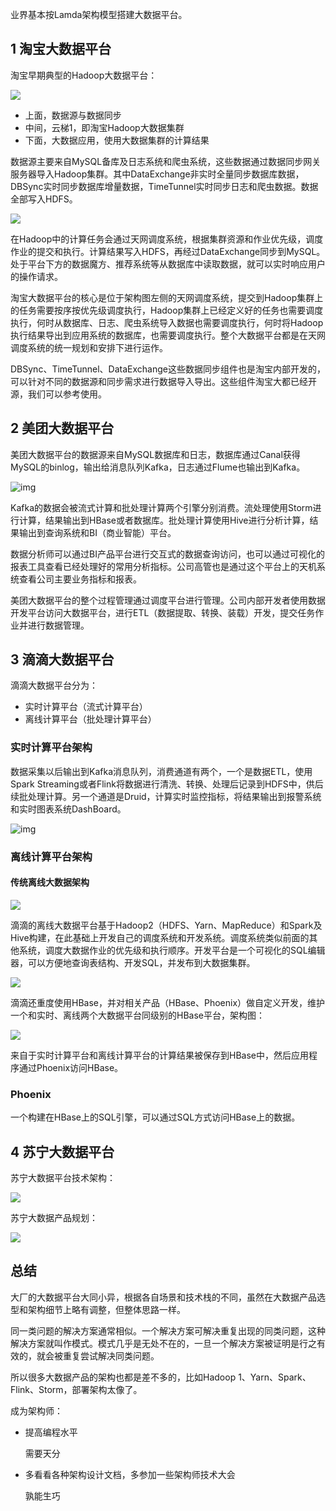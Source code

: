 业界基本按Lamda架构模型搭建大数据平台。

## 1 淘宝大数据平台

淘宝早期典型的Hadoop大数据平台：

![](https://javaedge.oss-cn-shanghai.aliyuncs.com/cb45bdbe16771738adf04e76b91ffc66.png)

- 上面，数据源与数据同步
- 中间，云梯1，即淘宝Hadoop大数据集群
- 下面，大数据应用，使用大数据集群的计算结果

数据源主要来自MySQL备库及日志系统和爬虫系统，这些数据通过数据同步网关服务器导入Hadoop集群。其中DataExchange非实时全量同步数据库数据，DBSync实时同步数据库增量数据，TimeTunnel实时同步日志和爬虫数据。数据全部写入HDFS。

![](https://javaedge.oss-cn-shanghai.aliyuncs.com/72e8b66653211df4aa0c33a786340081.png)

在Hadoop中的计算任务会通过天网调度系统，根据集群资源和作业优先级，调度作业的提交和执行。计算结果写入HDFS，再经过DataExchange同步到MySQL。处于平台下方的数据魔方、推荐系统等从数据库中读取数据，就可以实时响应用户的操作请求。

淘宝大数据平台的核心是位于架构图左侧的天网调度系统，提交到Hadoop集群上的任务需要按序按优先级调度执行，Hadoop集群上已经定义好的任务也需要调度执行，何时从数据库、日志、爬虫系统导入数据也需要调度执行，何时将Hadoop执行结果导出到应用系统的数据库，也需要调度执行。整个大数据平台都是在天网调度系统的统一规划和安排下进行运作。

DBSync、TimeTunnel、DataExchange这些数据同步组件也是淘宝内部开发的，可以针对不同的数据源和同步需求进行数据导入导出。这些组件淘宝大都已经开源，我们可以参考使用。

## 2 美团大数据平台

美团大数据平台的数据源来自MySQL数据库和日志，数据库通过Canal获得MySQL的binlog，输出给消息队列Kafka，日志通过Flume也输出到Kafka。

![img](https://static001.geekbang.org/resource/image/24/08/249bfac48d6b191a452ecc6634e02a08.png)

Kafka的数据会被流式计算和批处理计算两个引擎分别消费。流处理使用Storm进行计算，结果输出到HBase或者数据库。批处理计算使用Hive进行分析计算，结果输出到查询系统和BI（商业智能）平台。

数据分析师可以通过BI产品平台进行交互式的数据查询访问，也可以通过可视化的报表工具查看已经处理好的常用分析指标。公司高管也是通过这个平台上的天机系统查看公司主要业务指标和报表。

美团大数据平台的整个过程管理通过调度平台进行管理。公司内部开发者使用数据开发平台访问大数据平台，进行ETL（数据提取、转换、装载）开发，提交任务作业并进行数据管理。

## 3 滴滴大数据平台

滴滴大数据平台分为：

- 实时计算平台（流式计算平台）
- 离线计算平台（批处理计算平台）

### 实时计算平台架构

数据采集以后输出到Kafka消息队列，消费通道有两个，一个是数据ETL，使用Spark Streaming或者Flink将数据进行清洗、转换、处理后记录到HDFS中，供后续批处理计算。另一个通道是Druid，计算实时监控指标，将结果输出到报警系统和实时图表系统DashBoard。

![img](https://static001.geekbang.org/resource/image/db/ce/db71097f009f6dd53910cc984ed96fce.png)

### 离线计算平台架构

#### 传统离线大数据架构

![](https://img-blog.csdnimg.cn/b062ed000c9b48debf942f11306b707d.png)

滴滴的离线大数据平台基于Hadoop2（HDFS、Yarn、MapReduce）和Spark及Hive构建，在此基础上开发自己的调度系统和开发系统。调度系统类似前面的其他系统，调度大数据作业的优先级和执行顺序。开发平台是一个可视化的SQL编辑器，可以方便地查询表结构、开发SQL，并发布到大数据集群。

![](https://javaedge.oss-cn-shanghai.aliyuncs.com/239dd0686a1b8edce3cac6fb82027c4b.png)

滴滴还重度使用HBase，并对相关产品（HBase、Phoenix）做自定义开发，维护一个和实时、离线两个大数据平台同级别的HBase平台，架构图：

![](https://javaedge.oss-cn-shanghai.aliyuncs.com/66bfbc37ac0cb63ae9f3b5a6c098c777.png)

来自于实时计算平台和离线计算平台的计算结果被保存到HBase中，然后应用程序通过Phoenix访问HBase。

### Phoenix

一个构建在HBase上的SQL引擎，可以通过SQL方式访问HBase上的数据。

## 4 苏宁大数据平台

苏宁大数据平台技术架构：

![](https://javaedge.oss-cn-shanghai.aliyuncs.com/8cb217f25b15bda98d3ae62f0623f7ab.png)

苏宁大数据产品规划：

![](https://javaedge.oss-cn-shanghai.aliyuncs.com/31b47e4be6a7a9bd87beea9b224ff14f.png)

## 总结

大厂的大数据平台大同小异，根据各自场景和技术栈的不同，虽然在大数据产品选型和架构细节上略有调整，但整体思路一样。

同一类问题的解决方案通常相似。一个解决方案可解决重复出现的同类问题，这种解决方案就叫作模式。模式几乎是无处不在的，一旦一个解决方案被证明是行之有效的，就会被重复尝试解决同类问题。

所以很多大数据产品的架构也都是差不多的，比如Hadoop 1、Yarn、Spark、Flink、Storm，部署架构太像了。

成为架构师：

- 提高编程水平

  需要天分

- 多看看各种架构设计文档，多参加一些架构师技术大会

  孰能生巧
